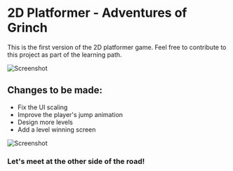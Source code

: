 # 2D Platformer - Adventures of Grinch
This is the first version of the 2D platformer game. Feel free to contribute to this project as part of the learning path.

![Screenshot](Screenshots/Screenshot1.png)

## Changes to be made:
- Fix the UI scaling
- Improve the player's jump animation
- Design more levels
- Add a level winning screen

![Screenshot](Screenshots/Screenshot2.png)

### Let's meet at the other side of the road!
